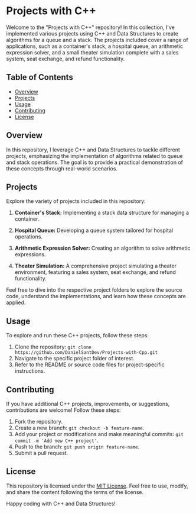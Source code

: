 # Projects with C++

Welcome to the "Projects with C++" repository! In this collection, I've implemented various projects using C++ and Data Structures to create algorithms for a queue and a stack. The projects included cover a range of applications, such as a container's stack, a hospital queue, an arithmetic expression solver, and a small theater simulation complete with a sales system, seat exchange, and refund functionality.

## Table of Contents

- [Overview](#overview)
- [Projects](#projects)
- [Usage](#usage)
- [Contributing](#contributing)
- [License](#license)

## Overview

In this repository, I leverage C++ and Data Structures to tackle different projects, emphasizing the implementation of algorithms related to queue and stack operations. The goal is to provide a practical demonstration of these concepts through real-world scenarios.

## Projects

Explore the variety of projects included in this repository:

1. **Container's Stack:** Implementing a stack data structure for managing a container.

2. **Hospital Queue:** Developing a queue system tailored for hospital operations.

3. **Arithmetic Expression Solver:** Creating an algorithm to solve arithmetic expressions.

4. **Theater Simulation:** A comprehensive project simulating a theater environment, featuring a sales system, seat exchange, and refund functionality.

Feel free to dive into the respective project folders to explore the source code, understand the implementations, and learn how these concepts are applied.

## Usage

To explore and run these C++ projects, follow these steps:

1. Clone the repository: `git clone https://github.com/DanielSantDev/Projects-with-Cpp.git`
2. Navigate to the specific project folder of interest.
3. Refer to the README or source code files for project-specific instructions.

## Contributing

If you have additional C++ projects, improvements, or suggestions, contributions are welcome! Follow these steps:

1. Fork the repository.
2. Create a new branch: `git checkout -b feature-name`.
3. Add your project or modifications and make meaningful commits: `git commit -m 'Add new C++ project'`.
4. Push to the branch: `git push origin feature-name`.
5. Submit a pull request.

## License

This repository is licensed under the [MIT License](LICENSE). Feel free to use, modify, and share the content following the terms of the license.

Happy coding with C++ and Data Structures!
